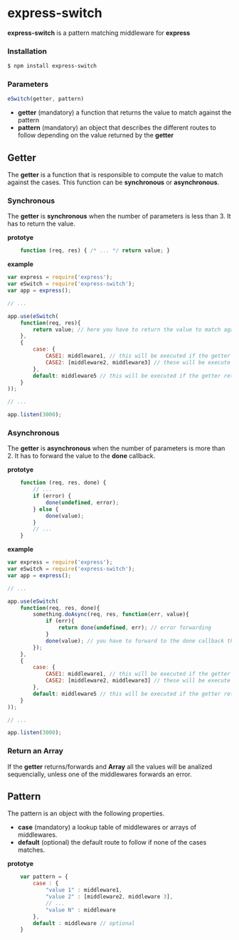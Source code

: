 express-switch
===

__express-switch__ is a pattern matching middleware for __express__

### Installation

```bash
$ npm install express-switch
```

### Parameters

```js
eSwitch(getter, pattern)
```

 - __getter__ (mandatory) a function that returns the value to match against the pattern
 - __pattern__ (mandatory) an object that describes the different routes to follow depending on the value returned by the __getter__

Getter
---

The __getter__ is a function that is responsible to compute the value to match against the cases.
This function can be __synchronous__ or __asynchronous__.

### Synchronous

The __getter__ is __synchronous__ when the number of parameters is less than 3.
It has to return the value.

__prototye__

```js
    function (req, res) { /* ... */ return value; }
```

__example__

```js
var express = require('express');
var eSwitch = require('express-switch');
var app = express();

// ...

app.use(eSwitch(
    function(req, res){
        return value; // here you have to return the value to match against the cases
    },
    {
        case: {
            CASE1: middleware1, // this will be executed if the getter returns 'CASE1'
            CASE2: [middleware2, middleware3] // these will be execute if the getter returns 'CASE2'
        },
        default: middleware5 // this will be executed if the getter return neither 'CASE1' nor 'CASE2'
    }
));

// ...

app.listen(3000);
```

### Asynchronous
The __getter__ is __asynchronous__ when the number of parameters is more than 2.
It has to forward the value to the __done__ callback.

__prototye__

```js
    function (req, res, done) {
        // ...
        if (error) {
            done(undefined, error);
        } else {
            done(value);
        }
        // ...
    }
```

__example__


```js
var express = require('express');
var eSwitch = require('express-switch');
var app = express();

// ...

app.use(eSwitch(
    function(req, res, done){
        something.doAsync(req, res, function(err, value){
            if (err){
                return done(undefined, err); // error forwarding
            }
            done(value); // you have to forward to the done callback the value to match against the cases
        });
    },
    {
        case: {
            CASE1: middleware1, // this will be executed if the getter returns 'CASE1'
            CASE2: [middleware2, middleware3] // these will be execute if the getter returns 'CASE2'
        },
        default: middleware5 // this will be executed if the getter return neither 'CASE1' nor 'CASE2'
    }
));

// ...

app.listen(3000);
```

### Return an Array
If the __getter__ returns/forwards and __Array__ all the values will be analized sequencially, unless one of the middlewares forwards an error.

Pattern
---

The pattern is an object with the following properties.

 - __case__ (mandatory) a lookup table of middlewares or arrays of middlewares.
 - __default__ (optional) the default route to follow if none of the cases matches.

__prototye__

```js
    var pattern = {
        case : {
            "value 1" : middleware1,
            "value 2" : [middleware2, middleware 3],
            // ...
            "value N" : middleware
        },
        default : middleware // optional
    }
```